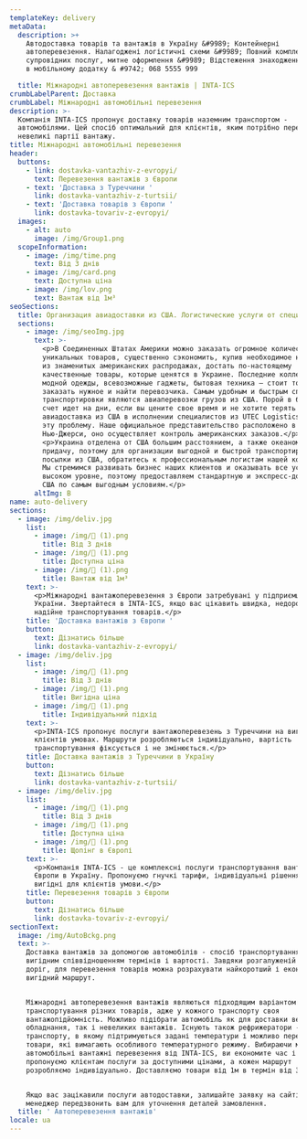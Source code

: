 ```yaml
---
templateKey: delivery
metaData:
  description: >+
    Автодоставка товарів та вантажів в Україну &#9989; Контейнерні
    автоперевезення. Налагоджені логістичні схеми &#9989; Повний комплекс
    супровідних послуг, митне оформлення &#9989; Відстеження знаходження вантажу
    в мобільному додатку & #9742; 068 5555 999

  title: Міжнародні автоперевезення вантажів | INTA-ICS
crumbLabelParent: Доставка
crumbLabel: Міжнародні автомобільні перевезення
description: >-
  Компанія INTA-ICS пропонує доставку товарів наземним транспортом -
  автомобілями. Цей спосіб оптимальний для клієнтів, яким потрібно перевезти
  невеликі партії вантажу.
title: Міжнародні автомобільні перевезення
header:
  buttons:
    - link: dostavka-vantazhiv-z-evropyi/
      text: Перевезення вантажів з Європи
    - text: 'Доставка з Туреччини '
      link: dostavka-vantazhiv-z-turtsii/
    - text: 'Доставка товарів з Європи '
      link: dostavka-tovariv-z-evropyi/
  images:
    - alt: auto
      image: /img/Group1.png
  scopeInformation:
    - image: /img/time.png
      text: Від 3 днів
    - image: /img/card.png
      text: Доступна ціна
    - image: /img/lov.png
      text: Вантаж від 1м³
seoSections:
  title: Организация авиадоставки из США. Логистические услуги от специалистов
  sections:
    - image: /img/seoImg.jpg
      text: >-
        <p>В Соединенных Штатах Америки можно заказать огромное количество
        уникальных товаров, существенно сэкономить, купив необходимое на одной
        из знаменитых американских распродажах, достать по-настоящему
        качественные товары, которые ценятся в Украине. Последние коллекции
        модной одежды, всевозможные гаджеты, бытовая техника — стоит только
        заказать нужное и найти перевозчика. Самым удобным и быстрым способом
        транспортировки являются авиаперевозки грузов из США. Порой в бизнесе
        счет идет на дни, если вы цените свое время и не хотите терять момент,
        авиадоставка из США в исполнении специалистов из UTEC Logistics решит
        эту проблему. Наше официальное представительство расположено в
        Нью-Джерси, оно осуществляет контроль американских заказов.</p>
        <p>Украина отделена от США большим расстоянием, а также океаном в
        придачу, поэтому для организации выгодной и быстрой транспортировки
        посылки из США, обратитесь к профессиональным логистам нашей компании.
        Мы стремимся развивать бизнес наших клиентов и оказывать все услуги на
        высоком уровне, поэтому предоставляем стандартную и экспресс-доставку из
        США по самым выгодным условиям.</p>
      altImg: В
name: auto-delivery
sections:
  - image: /img/deliv.jpg
    list:
      - image: /img/ (1).png
        title: Від 3 днів
      - image: /img/ (1).png
        title: Доступна ціна
      - image: /img/ (1).png
        title: Вантаж від 1м³
    text: >-
      <p>Міжнародні вантажоперевезення з Європи затребувані у підприємців
      України. Звертайтеся в INTA-ICS, якщо вас цікавить швидка, недорога і
      надійне транспортування товарів.</p>
    title: 'Доставка вантажів з Європи '
    button:
      text: Дізнатись більше
      link: dostavka-vantazhiv-z-evropyi/
  - image: /img/deliv.jpg
    list:
      - image: /img/ (1).png
        title: Від 3 днів
      - image: /img/ (1).png
        title: Вигідна ціна
      - image: /img/ (1).png
        title: Індивідуальний підхід
    text: >-
      <p>INTA-ICS пропонує послуги вантажоперевезень з Туреччини на вигідних для
      клієнтів умовах. Маршрути розробляються індивідуально, вартість
      транспортування фіксується і не змінюється.</p>
    title: Доставка вантажів з Туреччини в Україну
    button:
      text: Дізнатись більше
      link: dostavka-vantazhiv-z-turtsii/
  - image: /img/deliv.jpg
    list:
      - image: /img/ (1).png
        title: Від 3 днів
      - image: /img/ (1).png
        title: Доступна ціна
      - image: /img/ (1).png
        title: Щопінг в Європі
    text: >-
      <p>Компанія INTA-ICS - це комплексні послуги транспортування вантажів з
      Європи в Україну. Пропонуємо гнучкі тарифи, індивідуальні рішення і
      вигідні для клієнтів умови.</p>
    title: Перевезення товарів з Європи
    button:
      text: Дізнатись більше
      link: dostavka-tovariv-z-evropyi/
sectionText:
  image: /img/AutoBckg.png
  text: >-
    Доставка вантажів за допомогою автомобілів - спосіб транспортування з
    вигідним співвідношенням термінів і вартості. Завдяки розгалуженій мережі
    доріг, для перевезення товарів можна розрахувати найкоротший і економічно
    вигідний маршрут.


    Міжнародні автоперевезення вантажів являються підходящим варіантом для
    транспортування різних товарів, адже у кожного транспорту своя
    вантажопідйомність. Можливо підібрати автомобіль як для доставки великого
    обладнання, так і невеликих вантажів. Існують також рефрижератори - вид
    транспорту, в якому підтримуються задані температури і можливо перевозити
    товари, які вимагають особливого температурного режиму. Вибираючи міжнародні
    автомобільні вантажні перевезення від INTA-ICS, ви економите час і гроші: ми
    пропонуємо клієнтам послуги за доступними цінами, а кожен маршрут
    розробляємо індивідуально. Доставляємо товари від 1м в термін від 3 діб.


    Якщо вас зацікавили послуги автодоставки, залишайте заявку на сайті, і наш
    менеджер передзвонить вам для уточнення деталей замовлення.
  title: ' Автоперевезення вантажів'
locale: ua
---
```

